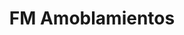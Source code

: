 ---
title: "FM Amoblamientos"
url: /ciudad-autonoma-de-buenos-aires/fm-amoblamientos/
shop: artículos para bebés
---